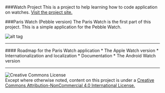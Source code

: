 ###Watch Project
This is a project to help learning how to code application on watches.  [Visit the project site.](http://watch-project.memoris.xyz)

###Paris Watch (Pebble version)
The Paris Watch is the first part of this project. This is a simple application for the Pebble Watch. 


![alt tag](https://raw.github.com/Msimoneau/paris/master/img/Pebble.png)

<hr>
#### Roadmap for the Paris Watch application
* The Apple Watch version
* Internationalization and localization
* Documentation
* The Android Watch version



------

![Creative Commons License](https://i.creativecommons.org/l/by-nc/4.0/88x31.png)<br>
Except where otherwise noted, content on this project is under a [Creative Commons Attribution-NonCommercial 4.0 International License.](http://creativecommons.org/licenses/by-nc/4.0/)
